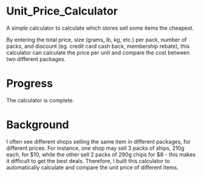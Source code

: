 # Unit_Price_Calculator

A simple calculator to calculate which stores sell some items the cheapest.

By entering the total price, size (grams, lb, kg, etc.) per pack, number of packs, and discount (eg. credit card cash back, membership rebate), this calculator can calculate the price per unit and compare the cost between two different packages.

# Progress
The calculator is complete.

# Background
I often see different shops selling the same item in different packages, for different prices. For instance, one shop may sell 3 packs of ships, 210g each, for $10, while the other sell 2 packs of 290g chips for $8 - this makes it difficult to get the best deals.
Therefore, I built this calculator to automatically calculate and compare the unit price of different items.
